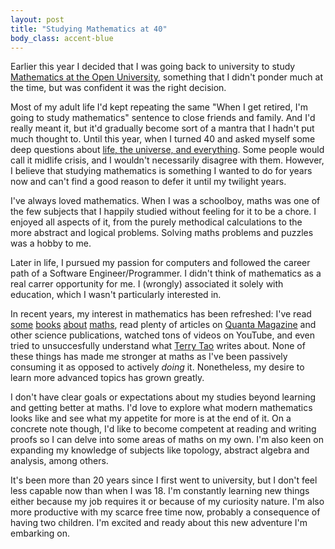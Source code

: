 ```yaml
---
layout: post
title: "Studying Mathematics at 40"
body_class: accent-blue
---
```


Earlier this year I decided that I was going back to university to study [Mathematics at the Open University](https://www.open.ac.uk/courses/maths/degrees/bsc-mathematics-q31), something that I didn't ponder much at the time, but was confident it was the right decision.

Most of my adult life I'd kept repeating the same "When I get retired, I'm going to study mathematics" sentence to close friends and family. And I'd really meant it, but it'd gradually become sort of a mantra that I hadn't put much thought to. Until this year, when I turned 40 and asked myself some deep questions about [life, the universe, and everything](https://en.wikipedia.org/wiki/Phrases_from_The_Hitchhiker%27s_Guide_to_the_Galaxy). Some people would call it midlife crisis, and I wouldn't necessarily disagree with them. However, I believe that studying mathematics is something I wanted to do for years now and can't find a good reason to defer it until my twilight years.

I've always loved mathematics. When I was a schoolboy, maths was one of the few subjects that I happily studied without feeling for it to be a chore. I enjoyed all aspects of it, from the purely methodical calculations to the more abstract and logical problems. Solving maths problems and puzzles was a hobby to me.

Later in life, I pursued my passion for computers and followed the career path of a Software Engineer/Programmer. I didn't think of mathematics as a real carrer opportunity for me. I (wrongly) associated it solely with education, which I wasn't particularly interested in.

In recent years, my interest in mathematics has been refreshed: I've read [some](https://www.goodreads.com/book/show/39730189-maths-in-bite-sized-chunks) [books](https://www.goodreads.com/book/show/131305.Fermat_s_Last_Theorem) [about](https://www.goodreads.com/book/show/208916.The_Music_of_the_Primes) [maths](https://www.goodreads.com/book/show/183761.Concepts_of_Modern_Mathematics), read plenty of articles on [Quanta Magazine](https://www.quantamagazine.org/) and other science publications, watched tons of videos on YouTube, and even tried to unsuccesfully understand what [Terry Tao](https://terrytao.wordpress.com/) writes about. None of these things has made me stronger at maths as I've been passively consuming it as opposed to actively *doing* it. Nonetheless, my desire to learn more advanced topics has grown greatly.

I don't have clear goals or expectations about my studies beyond learning and getting better at maths. I'd love to explore what modern mathematics looks like and see what my appetite for more is at the end of it. On a concrete note though, I'd like to become competent at reading and writing proofs so I can delve into some areas of maths on my own. I'm also keen on expanding my knowledge of subjects like topology, abstract algebra and analysis, among others.

It's been more than 20 years since I first went to university, but I don't feel less capable now than when I was 18. I'm constantly learning new things either because my job requires it or because of my curiosity nature. I'm also more productive with my scarce free time now, probably a consequence of having two children. I'm excited and ready about this new adventure I'm embarking on.
